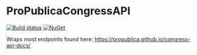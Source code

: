 # ProPublicaCongressAPI
[![Build status](https://ci.appveyor.com/api/projects/status/kadaabdrm4ipjoux?svg=true)](https://ci.appveyor.com/project/JustinSkiles/propublicacongressapi)
[![NuGet](https://img.shields.io/nuget/v/ProPublicaCongressAPI.svg)](https://www.nuget.org/packages/ProPublicaCongressAPI)

Wraps most endpoints found here: https://propublica.github.io/congress-api-docs/
